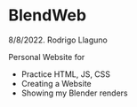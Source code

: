 # BlendWeb

8/8/2022.
Rodrigo Llaguno

Personal Website for 
- Practice HTML, JS, CSS
- Creating a Website
- Showing my Blender renders
